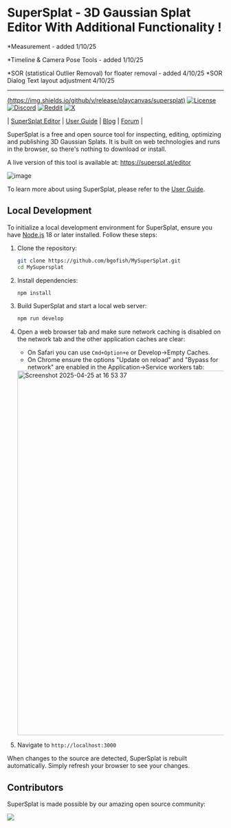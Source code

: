 # SuperSplat - 3D Gaussian Splat Editor With Additional Functionality !

*Measurement   -   added 1/10/25  

*Timeline & Camera Pose Tools   - added 1/10/25   

*SOR (statistical Outlier Removal) for floater removal   - added 4/10/25
*SOR Dialog Text layout adjustment 4/10/25

-------------------------------------------------------------------------

[(https://img.shields.io/github/v/release/playcanvas/supersplat)](https://github.com/playcanvas/supersplat/releases)
[![License](https://img.shields.io/github/license/playcanvas/supersplat)](https://github.com/playcanvas/supersplat/blob/main/LICENSE)
[![Discord](https://img.shields.io/badge/Discord-5865F2?style=flat&logo=discord&logoColor=white&color=black)](https://discord.gg/RSaMRzg)
[![Reddit](https://img.shields.io/badge/Reddit-FF4500?style=flat&logo=reddit&logoColor=white&color=black)](https://www.reddit.com/r/PlayCanvas)
[![X](https://img.shields.io/badge/X-000000?style=flat&logo=x&logoColor=white&color=black)](https://x.com/intent/follow?screen_name=playcanvas)

| [SuperSplat Editor](https://superspl.at/editor) | [User Guide](https://developer.playcanvas.com/user-manual/gaussian-splatting/editing/supersplat/) | [Blog](https://blog.playcanvas.com) | [Forum](https://forum.playcanvas.com) |

SuperSplat is a free and open source tool for inspecting, editing, optimizing and publishing 3D Gaussian Splats. It is built on web technologies and runs in the browser, so there's nothing to download or install.

A live version of this tool is available at: https://superspl.at/editor

![image](https://github.com/user-attachments/assets/b6cbb5cc-d3cc-4385-8c71-ab2807fd4fba)

To learn more about using SuperSplat, please refer to the [User Guide](https://developer.playcanvas.com/user-manual/gaussian-splatting/editing/supersplat/).

## Local Development

To initialize a local development environment for SuperSplat, ensure you have [Node.js](https://nodejs.org/) 18 or later installed. Follow these steps:

1. Clone the repository:

   ```sh
   git clone https://github.com/bgofish/MySuperSplat.git
   cd MySupersplat
   ```

2. Install dependencies:

   ```sh
   npm install
   ```

3. Build SuperSplat and start a local web server:

   ```sh
   npm run develop
   ```

4. Open a web browser tab and make sure network caching is disabled on the network tab and the other application caches are clear:

   - On Safari you can use `Cmd+Option+e` or Develop->Empty Caches.
   - On Chrome ensure the options "Update on reload" and "Bypass for network" are enabled in the Application->Service workers tab:

   <img width="846" alt="Screenshot 2025-04-25 at 16 53 37" src="https://github.com/user-attachments/assets/888bac6c-25c1-4813-b5b6-4beecf437ac9" />

5. Navigate to `http://localhost:3000`

When changes to the source are detected, SuperSplat is rebuilt automatically. Simply refresh your browser to see your changes.

## Contributors

SuperSplat is made possible by our amazing open source community:

<a href="https://github.com/playcanvas/supersplat/graphs/contributors">
  <img src="https://contrib.rocks/image?repo=playcanvas/supersplat" />
</a>
